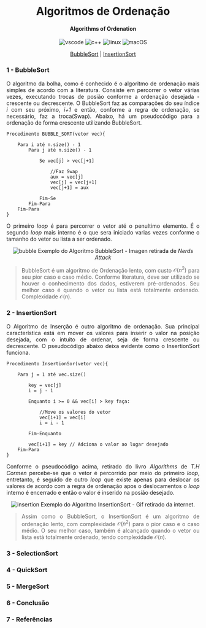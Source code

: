 <div align="justify">

<div align="center">

# Algoritmos de Ordenação
#### Algorithms of Ordenation
![vscode](https://img.shields.io/badge/VSCode-0078D4?style=for-the-badge&logo=visual%20studio%20code&logoColor=white) ![c++](https://img.shields.io/badge/C%2B%2B-00599C?style=for-the-badge&logo=c%2B%2B&logoColor=white) ![linux](https://img.shields.io/badge/Linux-FCC624?style=for-the-badge&logo=linux&logoColor=black) ![macOS](https://img.shields.io/badge/mac%20os-000000?style=for-the-badge&logo=apple&logoColor=white)

[BubbleSort](#1---bubblesort) | [InsertionSort](#2---insertionsort) 

</div>

### 1 - BubbleSort


O algoritmo da bolha, como é conhecido é o algoritmo de ordenação mais simples de acordo com a literatura. Consiste em percorrer o vetor várias vezes, executando trocas de posião conforme a ordenação desejada - crescente ou decrescente. O BubbleSort faz as comparações do seu índice *i* com seu próximo, *i+1* e então, conforme a regra de ordenação, se necessário, faz a troca(Swap). Abaixo, há um pseudocódigo para a ordenação de forma crescente utilizando BubbleSort.

```
Procedimento BUBBLE_SORT(vetor vec){

    Para i até n.size() - 1
        Para j até n.size() - 1 

            Se vec[j] > vec[j+1]
                
                //Faz Swap
                aux = vec[j]
                vec[j] = vec[j+1]
                vec[j+1] = aux

            Fim-Se
        Fim-Para
    Fim-Para
}
```
O primeiro *loop* é para percorrer o vetor até o penultimo elemento. É o segundo *loop* mais interno é o que sera iniciado varias vezes conforme o tamanho do vetor ou lista a ser ordenado.

<div align="center">

![bubble](https://3.bp.blogspot.com/-pXF1nujk0Tg/UHHRCLUA7WI/AAAAAAAAAXA/l6DiIebY1Rg/s1600/bubblesort.png)
Exemplo do Algoritmo BubbleSort - Imagen retirada de *Nerds Attack*
</div>

> BubbleSort é um algoritmo de Ordenação lento, com custo $\mathcal{O}(n^2)$ para seu pior caso e caso médio. Conforme literatura, deve ser utilizado se houver o conhecimento dos dados, estiverem pré-ordenados.
> Seu melhor caso é quando o vetor ou lista está totalmente ordenado. Complexidade $\mathcal{O}(n).$

### 2 - InsertionSort

O Algoritmo de Inserção é outro algoritmo de ordenação. Sua principal característica está em mover os valores para inserir o valor na posição desejada, com o intuito de ordenar, seja de forma crescente ou decrescente. O pseudocódigo abaixo deixa evidente como o InsertionSort funciona.

````
Procedimento InsertionSor(vetor vec){

    Para j = 1 até vec.size()

        key = vec[j]
        i = j - 1

        Enquanto i >= 0 && vec[i] > key faça:
            
            //Move os valores do vetor
            vec[i+1] = vec[i]
            i = i - 1 

        Fim-Enquanto
    
        vec[i+1] = key // Adciona o valor ao lugar desejado
    Fim-Para    
}
````
Conforme o pseudocódigo acima, retirado do livro *Algorithms* de *T.H Cormen* percebe-se que o vetor é percorrido por meio do primeiro *loop*, entretanto, é seguido de outro *loop* que existe apenas para deslocar os valores de acordo com a regra de ordenação apos o deslocamentos o *loop* interno é encerrado e então o valor é inserido na posião desejado.

<div align="center">

![insertion](https://upload.wikimedia.org/wikipedia/commons/thumb/0/0f/Insertion-sort-example-300px.gif/220px-Insertion-sort-example-300px.gif)
Exemplo do Algoritmo InsertionSort - Gif retirado da internet.
</div>

> Assim como o BubbleSort, o InsertionSort é um algoritmo de ordenação lento, com complexidade $\mathcal{O}(n^2)$ para o pior caso e o caso médio.
> O seu melhor caso, também é alcançado quando o vetor ou lista está totalmente ordenado, tendo complexidade $\mathcal{O}(n)$. 

### 3 - SelectionSort

### 4 - QuickSort

### 5 - MergeSort

### 6 - Conclusão

### 7 - Referências



</div>


